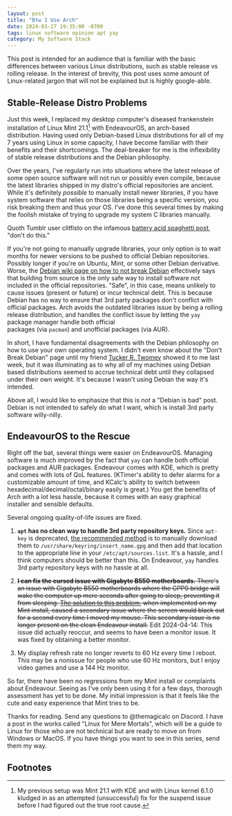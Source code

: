 ```yaml
---
layout: post
title: "Btw I Use Arch"
date: 2024-03-27 19:35:00 -0700
tags: linux software opinion apt yay
category: My Software Stack
--- 
```

This post is intended for an audience that is familiar with the basic differences 
between various Linux distributions, such as stable release vs rolling release. 
In the interest of brevity, this post uses some amount of Linux-related jargon that
will not be explained but is highly google-able. 

## Stable-Release Distro Problems
Just this week, I replaced my desktop computer's diseased frankenstein installation 
of Linux Mint 21.1[^1] with EndeavourOS, an arch-based distribution. 
Having used only Debian-based Linux distributions 
for all of my 7 years using Linux in some capacity, I have become familiar with 
their benefits and their shortcomings. The deal-breaker for me is the inflexibility 
of stable release distributions and the Debian philosophy.

Over the years, I've regularly run into situations where the latest release of some 
open source software will not run or possibly even compile, because the latest libraries 
shipped in my distro's official repositories are ancient. While it's definitely *possible*
to manually install newer libraries, if 
you have system software that relies on those libraries being a specific version, 
you risk breaking them and thus your OS. I've done this several times by making 
the foolish mistake of trying to upgrade my system C libraries manually. 

Quoth Tumblr user clitfisto on the infamous [battery acid spaghetti post](https://www.tumblr.com/babblingbranches/669570171962327040), "don't do this." 

If you're not going to manually upgrade libraries, your only option is to wait months
for newer versions to be pushed to official Debian repositories. Possibly longer
if you're on Ubuntu, Mint, or some other Debian derivative. Worse, the 
[Debian wiki page on how to not break Debian](https://wiki.debian.org/DontBreakDebian)
effectively says that building from source is the only safe way to install software 
not included in the official repositories. "Safe", in this case, means unlikely 
to cause issues (present or future) or incur technical debt. This is because Debian 
has no way to ensure that 3rd party packages don't conflict with official packages. 
Arch avoids the outdated libraries issue by being a rolling release distribution, and
handles the conflict issue by letting the `yay` package manager handle both official \
packages (via `pacman`) and unofficial packages (via AUR). 

In short, I have fundamental disagreements with the Debian philosophy on how to 
use your own operating system. I didn't even know about the "Don't Break Debian" 
page until my friend [Tucker R. Twomey](https://tucker.the-twomeys.com/blog/) showed
it to me last week, but it was illuminating as to why all of my machines using Debian
based distributions seemed to accrue technical debt until they collapsed under their
own weight. It's because I wasn't using Debian the way it's intended.

Above all, I would like to emphasize that this is *not* a "Debian is bad" post. 
Debian is not intended to safely do what I want, which is install 3rd party
software willy-nilly. 


## EndeavourOS to the Rescue
Right off the bat, several things were easier on EndeavourOS. Managing software 
is much improved by the fact that `yay` can handle both official packages and AUR
packages. Endeavour comes with KDE, which is pretty and comes with lots of QoL features. 
(KTimer's ability to defer alarms for a customizable amount of time, and KCalc's 
ability to switch between hexadecimal/decimal/octal/binary easily is great.) You 
get the benefits of Arch with a lot less hassle, because it comes with an easy graphical
installer and sensible defaults. 

Several ongoing quality-of-life issues are fixed.
1. **`apt` has no clean way to handle 3rd party repository keys.** Since `apt-key` is
deprecated, [the recommended method](https://itsfoss.com/apt-key-deprecated/) 
is to manually download them to 
`/usr/share/keyring/insert_name.gpg` and then add that location to the appropriate 
line in your `/etc/apt/sources.list`. It's a hassle, and I think computers should
be better than this. On Endeavour, `yay` handles 3rd party repository keys with
no hassle at all. 

2. ~~**I can fix the cursed issue with Gigabyte B550 motherboards.** There's an issue with 
Gigabyte B550 motherboards where the GPP0 bridge will wake the computer up mere 
seconds after going to sleep, preventing it from sleeping. 
[The solution to this problem](https://www.reddit.com/r/gigabyte/comments/p5ewjn/b550i_pro_ax_f13_bios_sleep_issue_on_linux/), when implemented on my Mint install, 
caused a secondary issue where the screen would black out for a second every time
I moved my mouse. This secondary issue is no longer present on the clean Endeavour
install.~~ 
Edit 2024-04-14: This issue did actually reoccur, and seems to have been a monitor issue. 
It was fixed by obtaining a better monitor.

3. My display refresh rate no longer reverts to 60 Hz every time I reboot. 
This may be a nonissue for people who use 60 Hz monitors, but I enjoy video 
games and use a 144 Hz monitor. 

So far, there have been no regressions from my Mint install or complaints about Endeavour. Seeing as
I've only been using it for a few days, thorough assessment has yet to be done. 
My initial impression is that it feels like the cute and easy experience that Mint
tries to be. 



Thanks for reading. Send any questions to @themagicalc on Discord. I have a post 
in the works called "Linux for Mere Mortals", which will be a guide to Linux for 
those who are not technical but are ready to move on from Windows or MacOS. If you
have things you want to see in this series, send them my way.

## Footnotes
[^1]: My previous setup was Mint 21.1 with KDE and with Linux kernel 6.1.0 kludged in as an attempted (unsuccessful) fix for the suspend issue before I had figured out the true root cause. 
